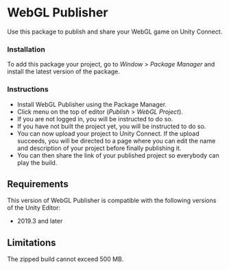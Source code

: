 # WebGL Publisher

Use this package to publish and share your WebGL game on Unity Connect.

### Installation
To add this package your project, go to _Window_ > _Package Manager_ and install the latest version of the package.

### Instructions
- Install WebGL Publisher using the Package Manager.
- Click menu on the top of editor (_Publish_ > _WebGL Project_).
- If you are not logged in, you will be instructed to do so.
- If you have not built the project yet, you will be instructed to do so.
- You can now upload your project to Unity Connect. If the upload succeeds, you will be directed to a page where you can edit the name and description of your project before finally publishing it.
- You can then share the link of your published project so everybody can play the build.

<!-- TODO renew the images and update the doc with the latest images-->

## Requirements

This version of WebGL Publisher is compatible with the following versions of the Unity Editor:

* 2019.3 and later

## Limitations
The zipped build cannot exceed 500 MB.
